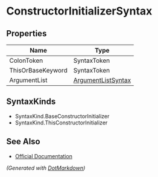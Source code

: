 # ConstructorInitializerSyntax

## Properties

| Name              | Type                                        |
| ----------------- | ------------------------------------------- |
| ColonToken        | SyntaxToken                                 |
| ThisOrBaseKeyword | SyntaxToken                                 |
| ArgumentList      | [ArgumentListSyntax](ArgumentListSyntax.md) |

## SyntaxKinds

* SyntaxKind\.BaseConstructorInitializer
* SyntaxKind\.ThisConstructorInitializer

## See Also

* [Official Documentation](https://docs.microsoft.com/en-us/dotnet/api/microsoft.codeanalysis.csharp.syntax.constructorinitializersyntax)


*\(Generated with [DotMarkdown](http://github.com/JosefPihrt/DotMarkdown)\)*